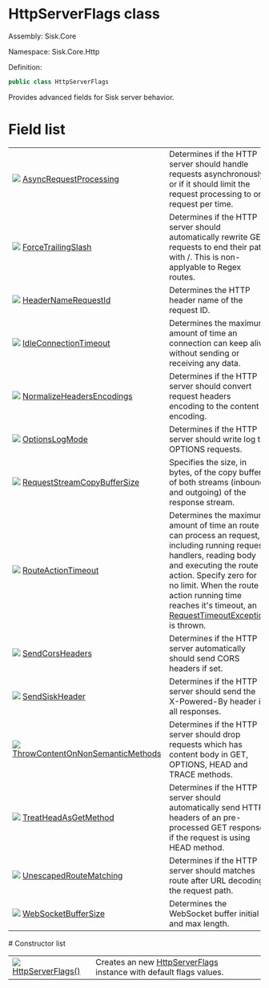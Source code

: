 <!--

Copyrights 2023 Sisk Framework - CypherPotato
Published under MIT license

!!! DO NOT EDIT THIS FILE !!!
This file was generated by a tool in the Sisk package. To edit the information in this documentation,
edit the XML documentation present in the Sisk source code.

-->

# HttpServerFlags class
Assembly: Sisk.Core

Namespace: Sisk.Core.Http

Definition:

```cs
public class HttpServerFlags
```

Provides advanced fields for Sisk server behavior.

# Field list
<table>
    <tbody>
<tr>
    <td width="33%">
        <img class="icon" src="/assets/img/icons/field.svg">
        <a href="/read?q=/contents/spec/Sisk.Core.Http.HttpServerFlags.AsyncRequestProcessing.md">
            AsyncRequestProcessing
        </a>
    </td>
    <td>
        Determines if the HTTP server should handle requests asynchronously or if it should limit the request processing to one request per time.
    <td>
</tr>
<tr>
    <td width="33%">
        <img class="icon" src="/assets/img/icons/field.svg">
        <a href="/read?q=/contents/spec/Sisk.Core.Http.HttpServerFlags.ForceTrailingSlash.md">
            ForceTrailingSlash
        </a>
    </td>
    <td>
        Determines if the HTTP server should automatically rewrite GET requests to end their path with /. This is non-applyable to Regex routes.
    <td>
</tr>
<tr>
    <td width="33%">
        <img class="icon" src="/assets/img/icons/field.svg">
        <a href="/read?q=/contents/spec/Sisk.Core.Http.HttpServerFlags.HeaderNameRequestId.md">
            HeaderNameRequestId
        </a>
    </td>
    <td>
        Determines the HTTP header name of the request ID.
    <td>
</tr>
<tr>
    <td width="33%">
        <img class="icon" src="/assets/img/icons/field.svg">
        <a href="/read?q=/contents/spec/Sisk.Core.Http.HttpServerFlags.IdleConnectionTimeout.md">
            IdleConnectionTimeout
        </a>
    </td>
    <td>
        Determines the maximum amount of time an connection can keep alive without sending or receiving any data.
    <td>
</tr>
<tr>
    <td width="33%">
        <img class="icon" src="/assets/img/icons/field.svg">
        <a href="/read?q=/contents/spec/Sisk.Core.Http.HttpServerFlags.NormalizeHeadersEncodings.md">
            NormalizeHeadersEncodings
        </a>
    </td>
    <td>
        Determines if the HTTP server should convert request headers encoding to the content encoding.
    <td>
</tr>
<tr>
    <td width="33%">
        <img class="icon" src="/assets/img/icons/field.svg">
        <a href="/read?q=/contents/spec/Sisk.Core.Http.HttpServerFlags.OptionsLogMode.md">
            OptionsLogMode
        </a>
    </td>
    <td>
        Determines if the HTTP server should write log to OPTIONS requests.
    <td>
</tr>
<tr>
    <td width="33%">
        <img class="icon" src="/assets/img/icons/field.svg">
        <a href="/read?q=/contents/spec/Sisk.Core.Http.HttpServerFlags.RequestStreamCopyBufferSize.md">
            RequestStreamCopyBufferSize
        </a>
    </td>
    <td>
        Specifies the size, in bytes, of the copy buffer of both streams (inbound and outgoing) of the response stream.
    <td>
</tr>
<tr>
    <td width="33%">
        <img class="icon" src="/assets/img/icons/field.svg">
        <a href="/read?q=/contents/spec/Sisk.Core.Http.HttpServerFlags.RouteActionTimeout.md">
            RouteActionTimeout
        </a>
    </td>
    <td>
        Determines the maximum amount of time an route can process an request, including running request handlers, reading body and executing the route action. Specify zero for no limit. When the route action running time reaches it's timeout, an <a href="/read?q=/contents/spec/Sisk.Core.Http.RequestTimeoutException.md">RequestTimeoutException</a> is thrown.
    <td>
</tr>
<tr>
    <td width="33%">
        <img class="icon" src="/assets/img/icons/field.svg">
        <a href="/read?q=/contents/spec/Sisk.Core.Http.HttpServerFlags.SendCorsHeaders.md">
            SendCorsHeaders
        </a>
    </td>
    <td>
        Determines if the HTTP server automatically should send CORS headers if set.
    <td>
</tr>
<tr>
    <td width="33%">
        <img class="icon" src="/assets/img/icons/field.svg">
        <a href="/read?q=/contents/spec/Sisk.Core.Http.HttpServerFlags.SendSiskHeader.md">
            SendSiskHeader
        </a>
    </td>
    <td>
        Determines if the HTTP server should send the X-Powered-By header in all responses.
    <td>
</tr>
<tr>
    <td width="33%">
        <img class="icon" src="/assets/img/icons/field.svg">
        <a href="/read?q=/contents/spec/Sisk.Core.Http.HttpServerFlags.ThrowContentOnNonSemanticMethods.md">
            ThrowContentOnNonSemanticMethods
        </a>
    </td>
    <td>
        Determines if the HTTP server should drop requests which has content body in GET, OPTIONS, HEAD and TRACE methods.
    <td>
</tr>
<tr>
    <td width="33%">
        <img class="icon" src="/assets/img/icons/field.svg">
        <a href="/read?q=/contents/spec/Sisk.Core.Http.HttpServerFlags.TreatHeadAsGetMethod.md">
            TreatHeadAsGetMethod
        </a>
    </td>
    <td>
        Determines if the HTTP server should automatically send HTTP headers of an pre-processed GET response if the request is using HEAD method.
    <td>
</tr>
<tr>
    <td width="33%">
        <img class="icon" src="/assets/img/icons/field.svg">
        <a href="/read?q=/contents/spec/Sisk.Core.Http.HttpServerFlags.UnescapedRouteMatching.md">
            UnescapedRouteMatching
        </a>
    </td>
    <td>
        Determines if the HTTP server should matches route after URL decoding the request path.
    <td>
</tr>
<tr>
    <td width="33%">
        <img class="icon" src="/assets/img/icons/field.svg">
        <a href="/read?q=/contents/spec/Sisk.Core.Http.HttpServerFlags.WebSocketBufferSize.md">
            WebSocketBufferSize
        </a>
    </td>
    <td>
        Determines the WebSocket buffer initial and max length.
    <td>
</tr>
    </tbody>
</table>
# Constructor list
<table>
    <tbody>
<tr>
    <td width="33%">
        <img class="icon" src="/assets/img/icons/constructor.svg">
        <a href="/read?q=/contents/spec/Sisk.Core.Http.HttpServerFlags.HttpServerFlags().md">
            HttpServerFlags()
        </a>
    </td>
    <td>
        Creates an new <a href="/read?q=/contents/spec/Sisk.Core.Http.HttpServerFlags.md">HttpServerFlags</a> instance with default flags values.
    <td>
</tr>
    </tbody>
</table>
